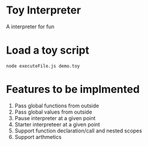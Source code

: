 Toy Interpreter
======

A interpreter for fun

Load a toy script
======

```
node executeFile.js demo.toy
```

Features to be implmented
======

1. Pass global functions from outside
2. Pass global values from outside
3. Pause interpreter at a given point
4. Starter interpreteer at a given point
5. Support function declaration/call and nested scopes
6. Support arthmetics
